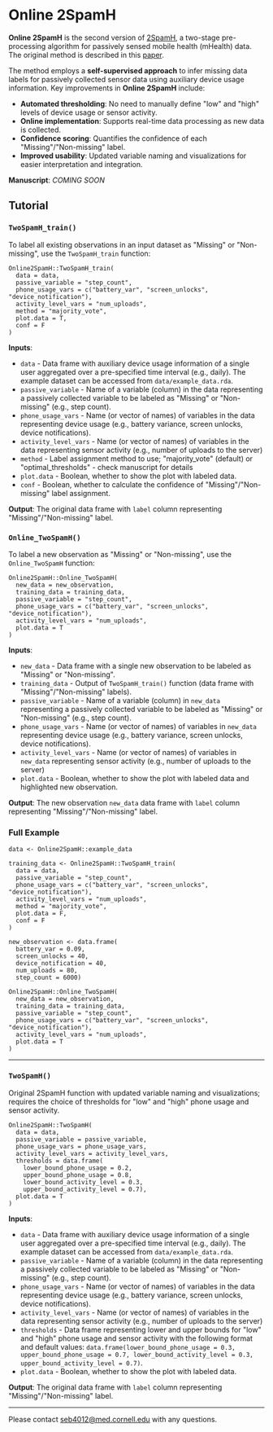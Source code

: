 # Online 2SpamH

**Online 2SpamH** is the second version of [2SpamH](https://github.com/sambanlab/TwoSpamH), a two-stage pre-processing algorithm for passively sensed mobile health (mHealth) data. The original method is described in this [paper](https://pmc.ncbi.nlm.nih.gov/articles/PMC11548539/).

The method employs a **self-supervised approach** to infer missing data labels for passively collected sensor data using auxiliary device usage information. Key improvements in **Online 2SpamH** include:

- **Automated thresholding**: No need to manually define "low" and "high" levels of device usage or sensor activity.
- **Online implementation**: Supports real-time data processing as new data is collected.
- **Confidence scoring**: Quantifies the confidence of each "Missing"/"Non-missing" label.
- **Improved usability**: Updated variable naming and visualizations for easier interpretation and integration.

**Manuscript**: *COMING SOON*

## Tutorial

### `TwoSpamH_train()`

To label all existing observations in an input dataset as "Missing" or "Non-missing", use the `TwoSpamH_train` function:

```
Online2SpamH::TwoSpamH_train(
  data = data, 
  passive_variable = "step_count", 
  phone_usage_vars = c("battery_var", "screen_unlocks", "device_notification"), 
  activity_level_vars = "num_uploads",
  method = "majority_vote",
  plot.data = T,
  conf = F
)
```
**Inputs**:
* `data` - Data frame with auxiliary device usage information of a single user aggregated over a pre-specified time interval (e.g., daily). The example dataset can be accessed from `data/example_data.rda`.
* `passive_variable` - Name of a variable (column) in the data representing a passively collected variable to be labeled as "Missing" or "Non-missing" (e.g., step count).
* `phone_usage_vars` - Name (or vector of names) of variables in the data representing device usage (e.g., battery variance, screen unlocks, device notifications).
* `activity_level_vars` - Name (or vector of names) of variables in the data representing sensor activity (e.g., number of uploads to the server)
* `method` - Label assignment method to use; "majority_vote" (default) or "optimal_thresholds" - check manuscript for details
* `plot.data` - Boolean, whether to show the plot with labeled data.
* `conf` - Boolean, whether to calculate the confidence of "Missing"/"Non-missing" label assignment.

**Output**: The original data frame with `label` column representing "Missing"/"Non-missing" label.

### `Online_TwoSpamH()`

To label a new observation as "Missing" or "Non-missing", use the `Online_TwoSpamH` function:
```
Online2SpamH::Online_TwoSpamH(
  new_data = new_observation,
  training_data = training_data,
  passive_variable = "step_count", 
  phone_usage_vars = c("battery_var", "screen_unlocks", "device_notification"), 
  activity_level_vars = "num_uploads",
  plot.data = T
)

```
**Inputs**:
* `new_data` - Data frame with a single new observation to be labeled as "Missing" or "Non-missing".
* `training_data` - Output of `TwoSpamH_train()` function (data frame with "Missing"/"Non-missing" labels).
* `passive_variable` - Name of a variable (column) in `new_data` representing a passively collected variable to be labeled as "Missing" or "Non-missing" (e.g., step count).
* `phone_usage_vars` - Name (or vector of names) of variables in `new_data` representing device usage (e.g., battery variance, screen unlocks, device notifications).
* `activity_level_vars` - Name (or vector of names) of variables in `new_data` representing sensor activity (e.g., number of uploads to the server)
* `plot.data` - Boolean, whether to show the plot with labeled data and highlighted new observation.

**Output**: The new observation `new_data` data frame with `label` column representing "Missing"/"Non-missing" label.

### Full Example

```
data <- Online2SpamH::example_data

training_data <- Online2SpamH::TwoSpamH_train(
  data = data, 
  passive_variable = "step_count", 
  phone_usage_vars = c("battery_var", "screen_unlocks", "device_notification"), 
  activity_level_vars = "num_uploads",
  method = "majority_vote",
  plot.data = F,
  conf = F
)

new_observation <- data.frame(
  battery_var = 0.09,
  screen_unlocks = 40,
  device_notification = 40, 
  num_uploads = 80,
  step_count = 6000)

Online2SpamH::Online_TwoSpamH(
  new_data = new_observation,
  training_data = training_data,
  passive_variable = "step_count", 
  phone_usage_vars = c("battery_var", "screen_unlocks", "device_notification"), 
  activity_level_vars = "num_uploads",
  plot.data = T
)

```
---

### `TwoSpamH()`

Original 2SpamH function with updated variable naming and visualizations; requires the choice of thresholds for "low" and "high" phone usage and sensor activity.

```
Online2SpamH::TwoSpamH(
  data = data, 
  passive_variable = passive_variable, 
  phone_usage_vars = phone_usage_vars, 
  activity_level_vars = activity_level_vars,
  thresholds = data.frame( 
    lower_bound_phone_usage = 0.2, 
    upper_bound_phone_usage = 0.8, 
    lower_bound_activity_level = 0.3,
    upper_bound_activity_level = 0.7),
  plot.data = T
)
```

**Inputs**:
* `data` - Data frame with auxiliary device usage information of a single user aggregated over a pre-specified time interval (e.g., daily). The example dataset can be accessed from `data/example_data.rda`.
* `passive_variable` - Name of a variable (column) in the data representing a passively collected variable to be labeled as "Missing" or "Non-missing" (e.g., step count).
* `phone_usage_vars` - Name (or vector of names) of variables in the data representing device usage (e.g., battery variance, screen unlocks, device notifications).
* `activity_level_vars` - Name (or vector of names) of variables in the data representing sensor activity (e.g., number of uploads to the server)
* `thresholds` - Data frame representing lower and upper bounds for "low" and "high" phone usage and sensor activity with the following format and default values: `data.frame(lower_bound_phone_usage = 0.3, upper_bound_phone_usage = 0.7, lower_bound_activity_level = 0.3, upper_bound_activity_level = 0.7)`.
* `plot.data` - Boolean, whether to show the plot with labeled data.

**Output**: The original data frame with `label` column representing "Missing"/"Non-missing" label.

---
Please contact seb4012@med.cornell.edu with any questions.
